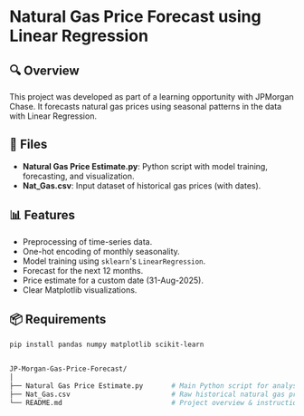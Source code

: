 # Natural Gas Price Forecast using Linear Regression

## 🔍 Overview
This project was developed as part of a learning opportunity with JPMorgan Chase. It forecasts natural gas prices using seasonal patterns in the data with Linear Regression.

## 📁 Files
- **Natural Gas Price Estimate.py**: Python script with model training, forecasting, and visualization.
- **Nat_Gas.csv**: Input dataset of historical gas prices (with dates).

## 📊 Features
- Preprocessing of time-series data.
- One-hot encoding of monthly seasonality.
- Model training using `sklearn`'s `LinearRegression`.
- Forecast for the next 12 months.
- Price estimate for a custom date (31-Aug-2025).
- Clear Matplotlib visualizations.

## 📦 Requirements
```bash
pip install pandas numpy matplotlib scikit-learn


JP-Morgan-Gas-Price-Forecast/
│
├── Natural Gas Price Estimate.py       # Main Python script for analysis & forecasting
├── Nat_Gas.csv                         # Raw historical natural gas prices
└── README.md                           # Project overview & instructions (to be created)
